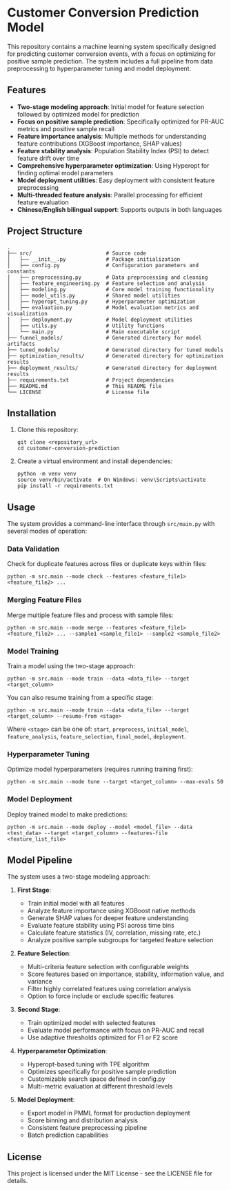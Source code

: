 # Customer Conversion Prediction Model

This repository contains a machine learning system specifically designed for predicting customer conversion events, with a focus on optimizing for positive sample prediction. The system includes a full pipeline from data preprocessing to hyperparameter tuning and model deployment.

## Features

- **Two-stage modeling approach**: Initial model for feature selection followed by optimized model for prediction
- **Focus on positive sample prediction**: Specifically optimized for PR-AUC metrics and positive sample recall
- **Feature importance analysis**: Multiple methods for understanding feature contributions (XGBoost importance, SHAP values)
- **Feature stability analysis**: Population Stability Index (PSI) to detect feature drift over time
- **Comprehensive hyperparameter optimization**: Using Hyperopt for finding optimal model parameters
- **Model deployment utilities**: Easy deployment with consistent feature preprocessing
- **Multi-threaded feature analysis**: Parallel processing for efficient feature evaluation
- **Chinese/English bilingual support**: Supports outputs in both languages

## Project Structure

```
.
├── src/                        # Source code
│   ├── __init__.py             # Package initialization
│   ├── config.py               # Configuration parameters and constants
│   ├── preprocessing.py        # Data preprocessing and cleaning
│   ├── feature_engineering.py  # Feature selection and analysis
│   ├── modeling.py             # Core model training functionality
│   ├── model_utils.py          # Shared model utilities
│   ├── hyperopt_tuning.py      # Hyperparameter optimization
│   ├── evaluation.py           # Model evaluation metrics and visualization
│   ├── deployment.py           # Model deployment utilities
│   ├── utils.py                # Utility functions
│   └── main.py                 # Main executable script
├── funnel_models/              # Generated directory for model artifacts
├── tuned_models/               # Generated directory for tuned models
├── optimization_results/       # Generated directory for optimization results
├── deployment_results/         # Generated directory for deployment results
├── requirements.txt            # Project dependencies
├── README.md                   # This README file
└── LICENSE                     # License file
```

## Installation

1. Clone this repository:

   ```
   git clone <repository_url>
   cd customer-conversion-prediction
   ```

2. Create a virtual environment and install dependencies:
   ```
   python -m venv venv
   source venv/bin/activate  # On Windows: venv\Scripts\activate
   pip install -r requirements.txt
   ```

## Usage

The system provides a command-line interface through `src/main.py` with several modes of operation:

### Data Validation

Check for duplicate features across files or duplicate keys within files:

```
python -m src.main --mode check --features <feature_file1> <feature_file2> ...
```

### Merging Feature Files

Merge multiple feature files and process with sample files:

```
python -m src.main --mode merge --features <feature_file1> <feature_file2> ... --sample1 <sample_file1> --sample2 <sample_file2>
```

### Model Training

Train a model using the two-stage approach:

```
python -m src.main --mode train --data <data_file> --target <target_column>
```

You can also resume training from a specific stage:

```
python -m src.main --mode train --data <data_file> --target <target_column> --resume-from <stage>
```

Where `<stage>` can be one of: `start`, `preprocess`, `initial_model`, `feature_analysis`, `feature_selection`, `final_model`, `deployment`.

### Hyperparameter Tuning

Optimize model hyperparameters (requires running training first):

```
python -m src.main --mode tune --target <target_column> --max-evals 50
```

### Model Deployment

Deploy trained model to make predictions:

```
python -m src.main --mode deploy --model <model_file> --data <test_data> --target <target_column> --features-file <feature_list_file>
```

## Model Pipeline

The system uses a two-stage modeling approach:

1. **First Stage**:

   - Train initial model with all features
   - Analyze feature importance using XGBoost native methods
   - Generate SHAP values for deeper feature understanding
   - Evaluate feature stability using PSI across time bins
   - Calculate feature statistics (IV, correlation, missing rate, etc.)
   - Analyze positive sample subgroups for targeted feature selection

2. **Feature Selection**:

   - Multi-criteria feature selection with configurable weights
   - Score features based on importance, stability, information value, and variance
   - Filter highly correlated features using correlation analysis
   - Option to force include or exclude specific features

3. **Second Stage**:

   - Train optimized model with selected features
   - Evaluate model performance with focus on PR-AUC and recall
   - Use adaptive thresholds optimized for F1 or F2 score

4. **Hyperparameter Optimization**:

   - Hyperopt-based tuning with TPE algorithm
   - Optimizes specifically for positive sample prediction
   - Customizable search space defined in config.py
   - Multi-metric evaluation at different threshold levels

5. **Model Deployment**:
   - Export model in PMML format for production deployment
   - Score binning and distribution analysis
   - Consistent feature preprocessing pipeline
   - Batch prediction capabilities

## License

This project is licensed under the MIT License - see the LICENSE file for details.
